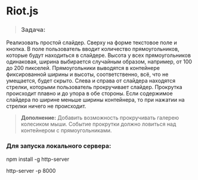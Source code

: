 # Riot.js
> ### Задача:
Реализовать простой слайдер.
Сверху на форме текстовое поле и кнопка. В поле пользователь вводит количество прямоугольников, которые будут находиться в слайдере. Высота у всех прямоугольников одинаковая, ширина выбирается случайным образом, например, от 100 до 200 пикселей. Прямоугольники выводятся в контейнере фиксированной ширины и высоты, соответственно, всё, что не умещается, будет скрыто. Слева и справа от слайдера находятся стрелки, которыми пользователь прокручивает слайдер. Прокрутка происходит плавно и до упора в обе стороны. Если содержимое слайдера по ширине меньше ширины контейнера, то при нажатии на стрелки ничего не происходит.

> **Дополнение:**
Добавить возможность прокручивать галерею колесиком мыши. Событие прокрутки должно ловиться над контейнером с прямоугольниками.

### Для запуска локального сервера:
npm install -g http-server

http-server -p 8000 
